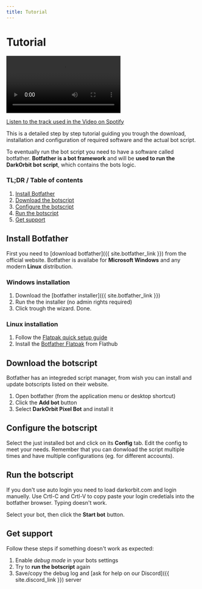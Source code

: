 ```yaml
---
title: Tutorial
---
```


# Tutorial

<video controls>
	<source src="/assets/videos/tutorial.webm" type="video/webm">
	<source src="/assets/videos/tutorial.mp4" type="video/mp4">
</video>

[Listen to the track used in the Video on Spotify](https://open.spotify.com/track/5xXB7wVgRmBHoMBmcfEE3C?si=XliSH7R0QC-OycxxY0gc_w)

This is a detailed step by step tutorial guiding you trough the download, installation and configuration of required software and the actual bot script.

To eventually run the bot script you need to have a software called botfather. **Botfather is a bot framework** and will be **used to run the DarkOrbit bot script**, which contains the bots logic.

### TL;DR / Table of contents

1. [Install Botfather](#install-botfather)
2. [Download the botscript](#download-the-botscript)
3. [Configure the botscript](#configure-the-botscript)
4. [Run the botscript](#run-the-botscript)
5. [Get support](#get-support)

## Install Botfather

First you need to [download botfather]({{ site.botfather_link }}) from the official website. Botfather is availabe for **Microsoft Windows** and any modern **Linux** distribution.

### Windows installation

1. Download the [botfather installer]({{ site.botfather_link }})
2. Run the the installer (no admin rights required)
3. Click trough the wizard. Done.

### Linux installation

1. Follow the [Flatpak quick setup guide](https://flatpak.org/setup/)
2. Install the [Botfather Flatpak](https://flathub.org/apps/details/io.botfather.Botfather) from Flathub

## Download the botscript

Botfather has an integreded script manager, from wish you can install and update botscripts listed on their website.

1. Open botfather (from the application menu or desktop shortcut)
2. Click the **Add bot** button
3. Select **DarkOrbit Pixel Bot** and install it

## Configure the botscript

Select the just installed bot and click on its **Config** tab. Edit the config to meet your needs. Remember that you can donwload the script multiple times and have multiple configurations (eg. for different accounts).

## Run the botscript

If you don't use auto login you need to load darkorbit.com and login manuelly. Use Crtl-C and Crtl-V to copy paste your login credetials into the botfather browser. Typing doesn't work.

Select your bot, then click the **Start bot** button.

## Get support

Follow these steps if something doesn't work as expected:

1. Enable _debug mode_ in your bots settings
2. Try to **run the botscript** again
3. Save/copy the debug log and [ask for help on our Discord]({{ site.discord_link }}) server